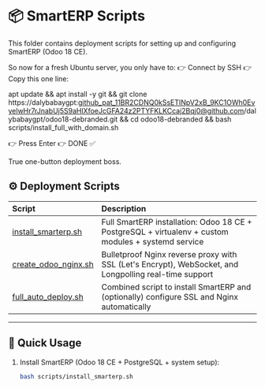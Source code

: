 # 📦 SmartERP Scripts

This folder contains deployment scripts for setting up and configuring SmartERP (Odoo 18 CE).

So now for a fresh Ubuntu server, you only have to:
👉 Connect by SSH
👉 Copy this one line:

apt update && apt install -y git && git clone https://dalybabaygpt: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@github.com/dalybabaygpt/odoo18-debranded.git && cd odoo18-debranded && bash scripts/install_full_with_domain.sh

👉 Press Enter
👉 DONE ✅

True one-button deployment boss.

## ⚙️ Deployment Scripts

| Script | Description |
|:---|:---|
| [install_smarterp.sh](install_smarterp.sh) | Full SmartERP installation: Odoo 18 CE + PostgreSQL + virtualenv + custom modules + systemd service |
| [create_odoo_nginx.sh](create_odoo_nginx.sh) | Bulletproof Nginx reverse proxy with SSL (Let's Encrypt), WebSocket, and Longpolling real-time support |
| [full_auto_deploy.sh](full_auto_deploy.sh) | Combined script to install SmartERP and (optionally) configure SSL and Nginx automatically |

---

## 🚀 Quick Usage

1. Install SmartERP (Odoo 18 CE + PostgreSQL + system setup):
   ```bash
   bash scripts/install_smarterp.sh
